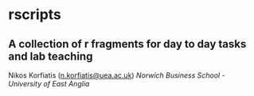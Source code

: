 # rscripts
## A collection of r fragments for day to day tasks and lab teaching 

Nikos Korfiatis (n.korfiatis@uea.ac.uk) 
_Norwich Business School - University of East Anglia_

